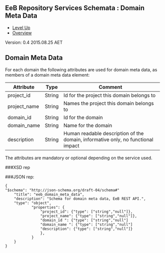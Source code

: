 ## EeB Repository Services Schemata : Domain Meta Data ##

* [Level Up](../README.md)
* [Overview](./README.md)

Version: 0.4 2015.08.25 AET

## Domain Meta Data

For each domain the following attributes are used for domain meta data, as members of a domain meta data element:
 
 Attribute   | Type | Comment |
-------------|------|---------|
project_id   |String|Id for the project this domain belongs to
project_name |String|Names the project this domain belongs to
domain_id    |String|Id for the domain
domain_name |String|Name for the domain
description  |String|Human readable description of the domain, informative only, no functional impact

The attributes are mandatory or optional depending on the service used.


###XSD rep

###JSON rep:

```
{
"$schema": "http://json-schema.org/draft-04/schema#" 
	"title": "eeb_domain_meta_data",
	"description": "Schema for domain meta data, EeB REST API.",
	"type": "object",
			"properties": {
				"project_id": {"type": ["string","null"]},
				"project_name": {"type": ["string","null"]},
				"domain_id ": {"type": ["string","null"]
				"domain_name ": {"type": ["string","null"]
				"description": {"type": ["string","null"]}
				},
			}
	}
}
```

